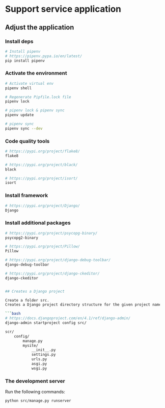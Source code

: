 # Support service application

## Adjust the application

### Install deps

```bash
# Install pipenv
# https://pipenv.pypa.io/en/latest/
pip install pipenv
```

### Activate the environment

```bash
# Activate virtual env
pipenv shell
```

```bash
# Regenerate Pipfile.lock file
pipenv lock
```

```bash
# pipenv lock & pipenv sync
pipenv update
```

```bash
# pipenv sync
pipenv sync --dev
```

### Code quality tools

```bash
# https://pypi.org/project/flake8/
flake8

# https://pypi.org/project/black/
black

# https://pypi.org/project/isort/
isort
```

### Install framework

```bash
# https://pypi.org/project/Django/
Django
```

### Install additional packages

```bash
# https://pypi.org/project/psycopg-binary/
psycopg2-binary

# https://pypi.org/project/Pillow/
Pillow

# https://pypi.org/project/django-debug-toolbar/
django-debug-toolbar

# https://pypi.org/project/django-ckeditor/
django-ckeditor


## Creates a Django project

Create a folder src.
Creates a Django project directory structure for the given project name in the current directory or the given destination.

```bash
# https://docs.djangoproject.com/en/4.1/ref/django-admin/
django-admin startproject config src/
```

```bash
scr/
    config/
        manage.py
        mysite/
            __init__.py
            settings.py
            urls.py
            asgi.py
            wsgi.py
```

### The development server

Run the following commands:

```bash
python src/manage.py runserver
```
